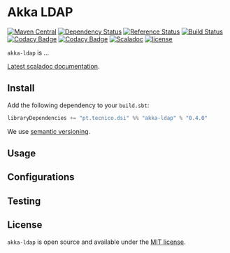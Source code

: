 # Akka LDAP
[![Maven Central](https://maven-badges.herokuapp.com/maven-central/pt.tecnico.dsi/akka-ldap_2.12.0-RC1/badge.svg?maxAge=604800)](https://maven-badges.herokuapp.com/maven-central/pt.tecnico.dsi/akka-ldap_2.12.0-RC1)
[![Dependency Status](https://www.versioneye.com/java/pt.tecnico.dsi:akka-ldap_2.12.0-RC1/badge.svg?style=plastic&maxAge=604800)](https://www.versioneye.com/java/pt.tecnico.dsi:akka-ldap_2.12.0-RC1)
[![Reference Status](https://www.versioneye.com/java/pt.tecnico.dsi:akka-ldap_2.12.0-RC1/reference_badge.svg?style=plastic&maxAge=604800)](https://www.versioneye.com/java/pt.tecnico.dsi:akka-ldap_2.12.0-RC1/references)
[![Build Status](https://travis-ci.org/ist-dsi/akka-ldap.svg?branch=master&style=plastic&maxAge=604800)](https://travis-ci.org/ist-dsi/akka-ldap)
[![Codacy Badge](https://api.codacy.com/project/badge/Grade/a45627dd46e5471db544e3b21b39489e)](https://www.codacy.com/app/IST-DSI/akka-ldap)
[![Codacy Badge](https://api.codacy.com/project/badge/Coverage/a45627dd46e5471db544e3b21b39489e)](https://www.codacy.com/app/IST-DSI/akka-ldap)
[![Scaladoc](http://javadoc-badge.appspot.com/pt.tecnico.dsi/akka-ldap_2.12.0-RC1.svg?label=scaladoc&style=plastic&maxAge=604800)](https://ist-dsi.github.io/ldap/latest/api/#pt.tecnico.dsi.ldap.Ldap)
[![license](http://img.shields.io/:license-MIT-blue.svg)](LICENSE)

`akka-ldap` is ...

[Latest scaladoc documentation](http://ist-dsi.github.io/akka-ldap/latest/api/).

## Install
Add the following dependency to your `build.sbt`:
```sbt
libraryDependencies += "pt.tecnico.dsi" %% "akka-ldap" % "0.4.0"
```
We use [semantic versioning](http://semver.org).

## Usage

## Configurations

## Testing

## License
`akka-ldap` is open source and available under the [MIT license](LICENSE).
